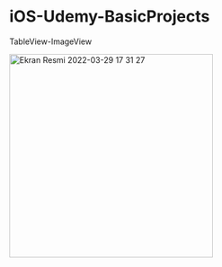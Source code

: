 # iOS-Udemy-BasicProjects
TableView-ImageView


<img width="362" alt="Ekran Resmi 2022-03-29 17 31 27" src="https://user-images.githubusercontent.com/74143983/160635448-6908c2aa-ccb0-4987-9e3f-08c6243e1a5e.png">
